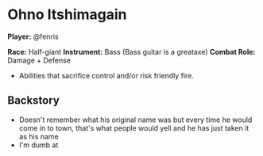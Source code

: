 # Ohno Itshimagain

**Player:** @fenris

**Race:** Half-giant
**Instrument:** Bass (Bass guitar is a greataxe)
**Combat Role:** Damage + Defense

 * Abilities that sacrifice control and/or risk friendly fire.

## Backstory

 * Doesn't remember what his original name was but every time he would come in to town, that's what people would yell and he has just taken it as his name
 * I'm dumb at <insertanythingthinky>
